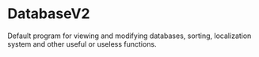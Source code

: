 # DatabaseV2
Default program for viewing and modifying databases, sorting, localization system and other useful or useless functions.
